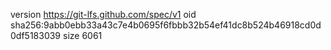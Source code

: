 version https://git-lfs.github.com/spec/v1
oid sha256:9abb0ebb33a43c7e4b0695f6fbbb32b54ef41dc8b524b46918cd0d0df5183039
size 6061
